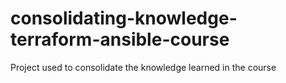 # consolidating-knowledge-terraform-ansible-course
Project used to consolidate the knowledge learned in the course
